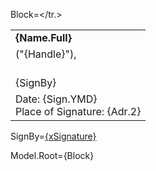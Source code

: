 Block=<table border="0" cellpadding="1" cellspacing="1" style="width:300px"><tr><td><strong>{Name.Full}</strong></td></tr><tr><td>("{Handle}"),</td></tr><tr><td><br>{SignBy}</td></tr><tr><td>Date: {Sign.YMD}<br>Place of Signature: {Adr.2}</td></tr.></table>
  
SignBy=<u>{xSignature}</u>

Model.Root={Block}